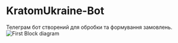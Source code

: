 # KratomUkraine-Bot
Телеграм бот створений для обробки та формування замовлень.
![First Block diagram](https://github.com/MarkPereverzov/KratomUkraine-Bot/blob/main/images/FirstBlock.png)
